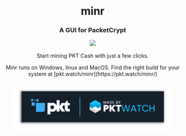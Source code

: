 <h1 align="center">
minr
</h1>

<h3 align="center">
A GUI for PacketCrypt
</h3>

<p align="center">
  <img src="https://pkt.watch/minr/img/minr-dashboard-dark.png" width="800px">
</p>

<p align="center">
Start mining PKT Cash with just a few clicks. 
</p>

<p align="center">
Minr runs on Windows, linux and MacOS. Find the right build for your system at [pkt.watch/minr](https://pkt.watch/minr/)
</p>

<p align="center">
 <img src="https://github.com/PKT-Watch/pkt-explorer/blob/main/_resources/readme/logo-bar.png?raw=true" width="420">
</p>